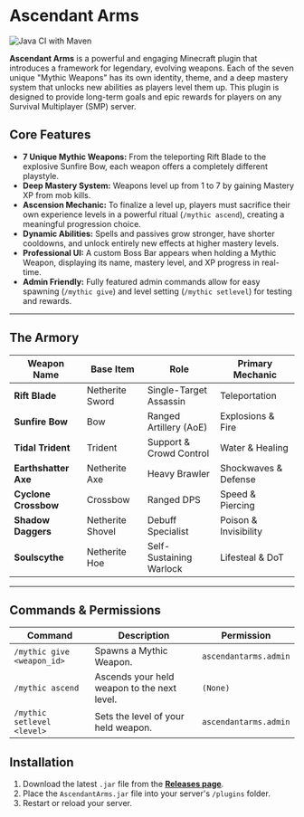 # Ascendant Arms

![Java CI with Maven](https://github.com/hatimc21/AscendantArms/actions/workflows/maven.yml/badge.svg)

**Ascendant Arms** is a powerful and engaging Minecraft plugin that introduces a framework for legendary, evolving weapons. Each of the seven unique "Mythic Weapons" has its own identity, theme, and a deep mastery system that unlocks new abilities as players level them up. This plugin is designed to provide long-term goals and epic rewards for players on any Survival Multiplayer (SMP) server.

## Core Features
- **7 Unique Mythic Weapons:** From the teleporting Rift Blade to the explosive Sunfire Bow, each weapon offers a completely different playstyle.
- **Deep Mastery System:** Weapons level up from 1 to 7 by gaining Mastery XP from mob kills.
- **Ascension Mechanic:** To finalize a level up, players must sacrifice their own experience levels in a powerful ritual (`/mythic ascend`), creating a meaningful progression choice.
- **Dynamic Abilities:** Spells and passives grow stronger, have shorter cooldowns, and unlock entirely new effects at higher mastery levels.
- **Professional UI:** A custom Boss Bar appears when holding a Mythic Weapon, displaying its name, mastery level, and XP progress in real-time.
- **Admin Friendly:** Fully featured admin commands allow for easy spawning (`/mythic give`) and level setting (`/mythic setlevel`) for testing and rewards.

---

## The Armory
| Weapon Name        | Base Item         | Role                    | Primary Mechanic      |
| ------------------ | ----------------- | ----------------------- | --------------------- |
| **Rift Blade**     | Netherite Sword   | Single-Target Assassin  | Teleportation         |
| **Sunfire Bow**    | Bow               | Ranged Artillery (AoE)  | Explosions & Fire     |
| **Tidal Trident**  | Trident           | Support & Crowd Control | Water & Healing       |
| **Earthshatter Axe** | Netherite Axe     | Heavy Brawler           | Shockwaves & Defense  |
| **Cyclone Crossbow** | Crossbow          | Ranged DPS              | Speed & Piercing      |
| **Shadow Daggers** | Netherite Shovel  | Debuff Specialist       | Poison & Invisibility |
| **Soulscythe**     | Netherite Hoe     | Self-Sustaining Warlock | Lifesteal & DoT       |

---

## Commands & Permissions
| Command                         | Description                                | Permission               |
| ------------------------------- | ------------------------------------------ | ------------------------ |
| `/mythic give <weapon_id>`      | Spawns a Mythic Weapon.                    | `ascendantarms.admin`    |
| `/mythic ascend`                | Ascends your held weapon to the next level.| `(None)`                 |
| `/mythic setlevel <level>`      | Sets the level of your held weapon.        | `ascendantarms.admin`    |

## Installation
1. Download the latest `.jar` file from the [**Releases page**](https://github.com/hatimc21/AscendantArms/releases).
2. Place the `AscendantArms.jar` file into your server's `/plugins` folder.
3. Restart or reload your server.
